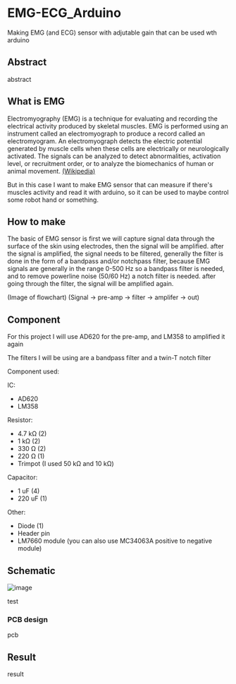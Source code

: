 # EMG-ECG_Arduino
Making EMG (and ECG) sensor with adjutable gain that can be used wth arduino 

## Abstract

abstract

## What is EMG

Electromyography (EMG) is a technique for evaluating and recording the electrical activity produced by skeletal muscles. EMG is performed using an instrument called an electromyograph to produce a record called an electromyogram. An electromyograph detects the electric potential generated by muscle cells when these cells are electrically or neurologically activated. The signals can be analyzed to detect abnormalities, activation level, or recruitment order, or to analyze the biomechanics of human or animal movement. [(Wikipedia)](https://en.wikipedia.org/wiki/Electromyography)

But in this case I want to make EMG sensor that can measure if there's muscles activity and read it with arduino, so it can be used to maybe control some robot hand or something.

## How to make

The basic of EMG sensor is first we will capture signal data through the surface of the skin using electrodes, then the signal will be amplified. after the signal is amplified, the signal needs to be filtered, generally the filter is done in the form of a bandpass and/or notchpass filter, because EMG signals are generally in the range 0-500 Hz so a bandpass filter is needed, and to remove powerline noise (50/60 Hz) a notch filter is needed. after going through the filter, the signal will be amplified again.

(Image of flowchart) (Signal -> pre-amp -> filter -> amplifer -> out)

## Component

For this project I will use AD620 for the pre-amp, and LM358 to amplified it again

The filters I will be using are a bandpass filter and a twin-T notch filter

Component used:

IC:
- AD620
- LM358

Resistor:
- 4.7 kΩ (2)
- 1 kΩ (2)
- 330 Ω (2)
- 220 Ω (1)
- Trimpot (I used 50 kΩ and 10 kΩ)

Capacitor:
- 1 uF (4)
- 220 uF (1)

Other:
- Diode (1)
- Header pin
- LM7660 module (you can also use MC34063A positive to negative module)

## Schematic

![image](https://user-images.githubusercontent.com/105662575/230431272-f255fd6e-2072-4f44-befe-1e2e16d4b5c6.png)

test

### PCB design

pcb

## Result

result
